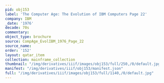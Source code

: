 ```yaml
---
pid: obj153
label: 'The Computer Age: The Evolution of IBM Computers Page 22'
company: IBM
_date: '1976'
decade: 70s
commentary:
object_type: brochure
source: CompAge_EvolIBM_1976_Page_22
source_name:
order: '152'
layout: qatar_item
collection: mainframe_collection
thumbnail: "/img/derivatives/iiif/images/obj153/full/250,/0/default.jpg"
manifest: "/img/derivatives/iiif/obj153/manifest.json"
full: "/img/derivatives/iiif/images/obj153/full/1140,/0/default.jpg"
---
```

